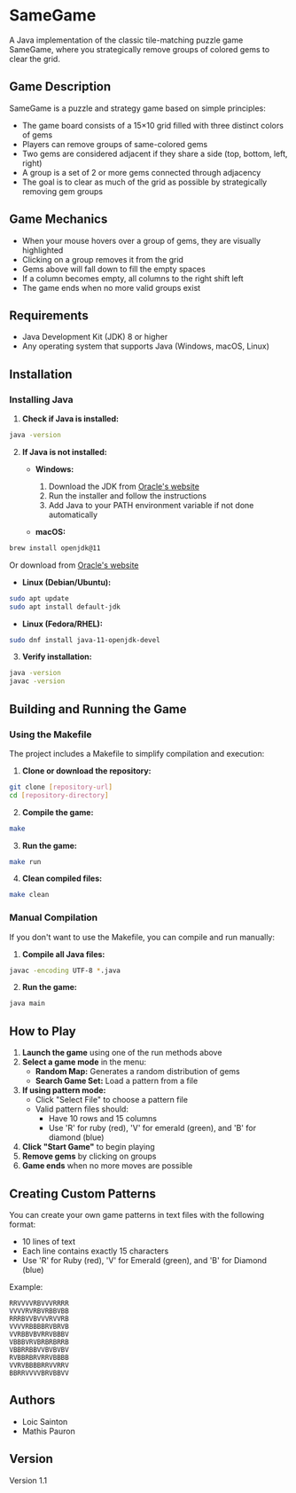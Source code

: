 # SameGame

A Java implementation of the classic tile-matching puzzle game SameGame, where you strategically remove groups of colored gems to clear the grid.

## Game Description

SameGame is a puzzle and strategy game based on simple principles:

- The game board consists of a 15×10 grid filled with three distinct colors of gems
- Players can remove groups of same-colored gems
- Two gems are considered adjacent if they share a side (top, bottom, left, right)
- A group is a set of 2 or more gems connected through adjacency
- The goal is to clear as much of the grid as possible by strategically removing gem groups

## Game Mechanics

- When your mouse hovers over a group of gems, they are visually highlighted
- Clicking on a group removes it from the grid
- Gems above will fall down to fill the empty spaces
- If a column becomes empty, all columns to the right shift left
- The game ends when no more valid groups exist

## Requirements

- Java Development Kit (JDK) 8 or higher 
- Any operating system that supports Java (Windows, macOS, Linux)

## Installation

### Installing Java

1. **Check if Java is installed:**
```bash
java -version
```

2. **If Java is not installed:**

   - **Windows:**
     1. Download the JDK from [Oracle's website](https://www.oracle.com/java/technologies/downloads/)
     2. Run the installer and follow the instructions
     3. Add Java to your PATH environment variable if not done automatically

   - **macOS:**
```bash
brew install openjdk@11
```
   Or download from [Oracle's website](https://www.oracle.com/java/technologies/downloads/)

   - **Linux (Debian/Ubuntu):**
```bash
sudo apt update
sudo apt install default-jdk
```

   - **Linux (Fedora/RHEL):**
```bash
sudo dnf install java-11-openjdk-devel
```

3. **Verify installation:**
```bash
java -version
javac -version
```

## Building and Running the Game

### Using the Makefile

The project includes a Makefile to simplify compilation and execution:

1. **Clone or download the repository:**
```bash
git clone [repository-url]
cd [repository-directory]
```

2. **Compile the game:**
```bash
make
```

3. **Run the game:**
```bash
make run
```

4. **Clean compiled files:**
```bash
make clean
```

### Manual Compilation

If you don't want to use the Makefile, you can compile and run manually:

1. **Compile all Java files:**
```bash
javac -encoding UTF-8 *.java
```

2. **Run the game:**
```bash
java main
```

## How to Play

1. **Launch the game** using one of the run methods above
2. **Select a game mode** in the menu:
   - **Random Map:** Generates a random distribution of gems
   - **Search Game Set:** Load a pattern from a file
3. **If using pattern mode:**
   - Click "Select File" to choose a pattern file
   - Valid pattern files should:
     - Have 10 rows and 15 columns
     - Use 'R' for ruby (red), 'V' for emerald (green), and 'B' for diamond (blue)
4. **Click "Start Game"** to begin playing
5. **Remove gems** by clicking on groups
6. **Game ends** when no more moves are possible

## Creating Custom Patterns

You can create your own game patterns in text files with the following format:
- 10 lines of text
- Each line contains exactly 15 characters 
- Use 'R' for Ruby (red), 'V' for Emerald (green), and 'B' for Diamond (blue)

Example:
```text
RRVVVVRBVVVRRRR
VVVVRVRBVRBBVBB
RRRBVVBVVVRVVRB
VVVVRBBBBRVBRVB
VVRBBVBVRRVBBBV
VBBBVRVBRBRBRRB
VBBRRBBVVBVBVBV
RVBBRBRVRRVBBBB
VVRVBBBBRRVVRRV
BBRRVVVVBRVBBVV
```

## Authors

- Loic Sainton
- Mathis Pauron

## Version

Version 1.1


